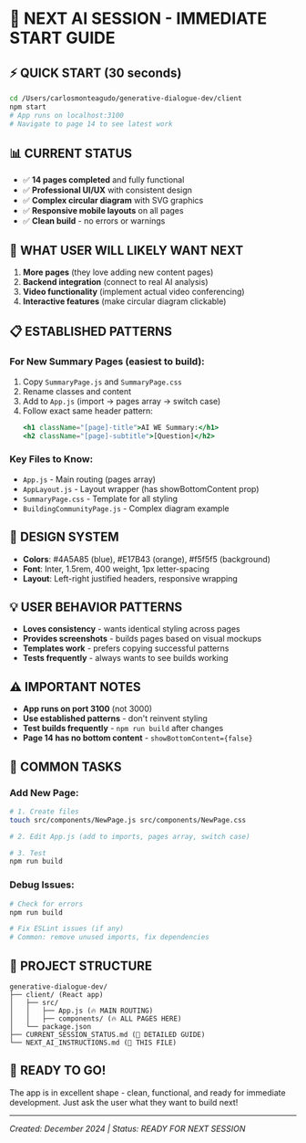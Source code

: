 # 🚀 NEXT AI SESSION - IMMEDIATE START GUIDE

## ⚡ **QUICK START** (30 seconds)
```bash
cd /Users/carlosmonteagudo/generative-dialogue-dev/client
npm start
# App runs on localhost:3100
# Navigate to page 14 to see latest work
```

## 📊 **CURRENT STATUS**
- ✅ **14 pages completed** and fully functional
- ✅ **Professional UI/UX** with consistent design
- ✅ **Complex circular diagram** with SVG graphics
- ✅ **Responsive mobile layouts** on all pages
- ✅ **Clean build** - no errors or warnings

## 🎯 **WHAT USER WILL LIKELY WANT NEXT**
1. **More pages** (they love adding new content pages)
2. **Backend integration** (connect to real AI analysis)
3. **Video functionality** (implement actual video conferencing)
4. **Interactive features** (make circular diagram clickable)

## 📋 **ESTABLISHED PATTERNS**

### **For New Summary Pages** (easiest to build):
1. Copy `SummaryPage.js` and `SummaryPage.css`
2. Rename classes and content
3. Add to `App.js` (import → pages array → switch case)
4. Follow exact same header pattern:
   ```jsx
   <h1 className="[page]-title">AI WE Summary:</h1>
   <h2 className="[page]-subtitle">[Question]</h2>
   ```

### **Key Files to Know**:
- `App.js` - Main routing (pages array)
- `AppLayout.js` - Layout wrapper (has showBottomContent prop)
- `SummaryPage.css` - Template for all styling
- `BuildingCommunityPage.js` - Complex diagram example

## 🎨 **DESIGN SYSTEM**
- **Colors**: #4A5A85 (blue), #E17B43 (orange), #f5f5f5 (background)
- **Font**: Inter, 1.5rem, 400 weight, 1px letter-spacing
- **Layout**: Left-right justified headers, responsive wrapping

## 💡 **USER BEHAVIOR PATTERNS**
- **Loves consistency** - wants identical styling across pages
- **Provides screenshots** - builds pages based on visual mockups
- **Templates work** - prefers copying successful patterns
- **Tests frequently** - always wants to see builds working

## ⚠️ **IMPORTANT NOTES**
- **App runs on port 3100** (not 3000)
- **Use established patterns** - don't reinvent styling
- **Test builds frequently** - `npm run build` after changes
- **Page 14 has no bottom content** - `showBottomContent={false}`

## 🔧 **COMMON TASKS**

### Add New Page:
```bash
# 1. Create files
touch src/components/NewPage.js src/components/NewPage.css

# 2. Edit App.js (add to imports, pages array, switch case)

# 3. Test
npm run build
```

### Debug Issues:
```bash
# Check for errors
npm run build

# Fix ESLint issues (if any)
# Common: remove unused imports, fix dependencies
```

## 📁 **PROJECT STRUCTURE**
```
generative-dialogue-dev/
├── client/ (React app)
│   ├── src/
│   │   ├── App.js (🔥 MAIN ROUTING)
│   │   ├── components/ (🔥 ALL PAGES HERE)
│   └── package.json
├── CURRENT_SESSION_STATUS.md (📖 DETAILED GUIDE)
└── NEXT_AI_INSTRUCTIONS.md (📖 THIS FILE)
```

## 🎉 **READY TO GO!**
The app is in excellent shape - clean, functional, and ready for immediate development. Just ask the user what they want to build next!

---
*Created: December 2024 | Status: READY FOR NEXT SESSION* 
